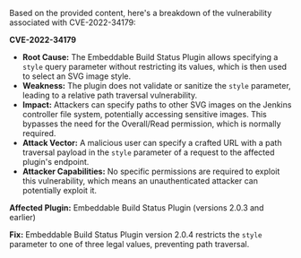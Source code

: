 Based on the provided content, here's a breakdown of the vulnerability associated with CVE-2022-34179:

**CVE-2022-34179**

*   **Root Cause:** The Embeddable Build Status Plugin allows specifying a `style` query parameter without restricting its values, which is then used to select an SVG image style.
*   **Weakness:** The plugin does not validate or sanitize the `style` parameter, leading to a relative path traversal vulnerability.
*   **Impact:** Attackers can specify paths to other SVG images on the Jenkins controller file system, potentially accessing sensitive images. This bypasses the need for the Overall/Read permission, which is normally required.
*   **Attack Vector:** A malicious user can specify a crafted URL with a path traversal payload in the `style` parameter of a request to the affected plugin's endpoint.
*   **Attacker Capabilities:** No specific permissions are required to exploit this vulnerability, which means an unauthenticated attacker can potentially exploit it.

**Affected Plugin:** Embeddable Build Status Plugin (versions 2.0.3 and earlier)

**Fix:** Embeddable Build Status Plugin version 2.0.4 restricts the `style` parameter to one of three legal values, preventing path traversal.